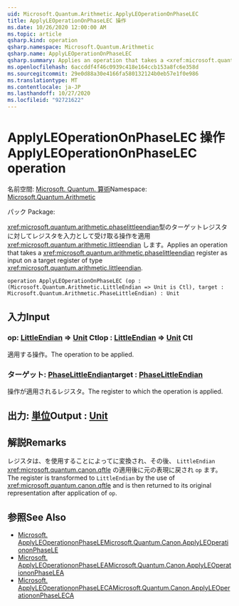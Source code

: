 ```yaml
---
uid: Microsoft.Quantum.Arithmetic.ApplyLEOperationOnPhaseLEC
title: ApplyLEOperationOnPhaseLEC 操作
ms.date: 10/26/2020 12:00:00 AM
ms.topic: article
qsharp.kind: operation
qsharp.namespace: Microsoft.Quantum.Arithmetic
qsharp.name: ApplyLEOperationOnPhaseLEC
qsharp.summary: Applies an operation that takes a <xref:microsoft.quantum.arithmetic.phaselittleendian> register as input on a target register of type <xref:microsoft.quantum.arithmetic.littleendian>.
ms.openlocfilehash: 6accddf4f46c0939c418e164ccb153a8fc6e358d
ms.sourcegitcommit: 29e0d88a30e4166fa580132124b0eb57e1f0e986
ms.translationtype: MT
ms.contentlocale: ja-JP
ms.lasthandoff: 10/27/2020
ms.locfileid: "92721622"
---
```

# <a name="applyleoperationonphaselec-operation"></a><span data-ttu-id="27bb7-102">ApplyLEOperationOnPhaseLEC 操作</span><span class="sxs-lookup"><span data-stu-id="27bb7-102">ApplyLEOperationOnPhaseLEC operation</span></span>

<span data-ttu-id="27bb7-103">名前空間: [Microsoft. Quantum. 算術](xref:Microsoft.Quantum.Arithmetic)</span><span class="sxs-lookup"><span data-stu-id="27bb7-103">Namespace: [Microsoft.Quantum.Arithmetic](xref:Microsoft.Quantum.Arithmetic)</span></span>

<span data-ttu-id="27bb7-104">パック [](https://nuget.org/packages/)</span><span class="sxs-lookup"><span data-stu-id="27bb7-104">Package: [](https://nuget.org/packages/)</span></span>


<span data-ttu-id="27bb7-105"><xref:microsoft.quantum.arithmetic.phaselittleendian>型のターゲットレジスタに対してレジスタを入力として受け取る操作を適用 <xref:microsoft.quantum.arithmetic.littleendian> します。</span><span class="sxs-lookup"><span data-stu-id="27bb7-105">Applies an operation that takes a <xref:microsoft.quantum.arithmetic.phaselittleendian> register as input on a target register of type <xref:microsoft.quantum.arithmetic.littleendian>.</span></span>

```qsharp
operation ApplyLEOperationOnPhaseLEC (op : (Microsoft.Quantum.Arithmetic.LittleEndian => Unit is Ctl), target : Microsoft.Quantum.Arithmetic.PhaseLittleEndian) : Unit
```


## <a name="input"></a><span data-ttu-id="27bb7-106">入力</span><span class="sxs-lookup"><span data-stu-id="27bb7-106">Input</span></span>

### <a name="op--littleendian--unit-ctl"></a><span data-ttu-id="27bb7-107">op: [LittleEndian](xref:Microsoft.Quantum.Arithmetic.LittleEndian) => [Unit](xref:microsoft.quantum.lang-ref.unit) Ctl</span><span class="sxs-lookup"><span data-stu-id="27bb7-107">op : [LittleEndian](xref:Microsoft.Quantum.Arithmetic.LittleEndian) => [Unit](xref:microsoft.quantum.lang-ref.unit) Ctl</span></span>

<span data-ttu-id="27bb7-108">適用する操作。</span><span class="sxs-lookup"><span data-stu-id="27bb7-108">The operation to be applied.</span></span>


### <a name="target--phaselittleendian"></a><span data-ttu-id="27bb7-109">ターゲット: [PhaseLittleEndian](xref:Microsoft.Quantum.Arithmetic.PhaseLittleEndian)</span><span class="sxs-lookup"><span data-stu-id="27bb7-109">target : [PhaseLittleEndian](xref:Microsoft.Quantum.Arithmetic.PhaseLittleEndian)</span></span>

<span data-ttu-id="27bb7-110">操作が適用されるレジスタ。</span><span class="sxs-lookup"><span data-stu-id="27bb7-110">The register to which the operation is applied.</span></span>



## <a name="output--unit"></a><span data-ttu-id="27bb7-111">出力: [単位](xref:microsoft.quantum.lang-ref.unit)</span><span class="sxs-lookup"><span data-stu-id="27bb7-111">Output : [Unit](xref:microsoft.quantum.lang-ref.unit)</span></span>



## <a name="remarks"></a><span data-ttu-id="27bb7-112">解説</span><span class="sxs-lookup"><span data-stu-id="27bb7-112">Remarks</span></span>

<span data-ttu-id="27bb7-113">レジスタは、を使用することによってに変換され、その後、 `LittleEndian` <xref:microsoft.quantum.canon.qftle> の適用後に元の表現に戻され `op` ます。</span><span class="sxs-lookup"><span data-stu-id="27bb7-113">The register is transformed to `LittleEndian` by the use of <xref:microsoft.quantum.canon.qftle> and is then returned to its original representation after application of `op`.</span></span>

## <a name="see-also"></a><span data-ttu-id="27bb7-114">参照</span><span class="sxs-lookup"><span data-stu-id="27bb7-114">See Also</span></span>

- [<span data-ttu-id="27bb7-115">Microsoft. ApplyLEOperationonPhaseLE</span><span class="sxs-lookup"><span data-stu-id="27bb7-115">Microsoft.Quantum.Canon.ApplyLEOperationonPhaseLE</span></span>](xref:Microsoft.Quantum.Canon.ApplyLEOperationonPhaseLE)
- [<span data-ttu-id="27bb7-116">Microsoft. ApplyLEOperationonPhaseLEA</span><span class="sxs-lookup"><span data-stu-id="27bb7-116">Microsoft.Quantum.Canon.ApplyLEOperationonPhaseLEA</span></span>](xref:Microsoft.Quantum.Canon.ApplyLEOperationonPhaseLEA)
- [<span data-ttu-id="27bb7-117">Microsoft. ApplyLEOperationonPhaseLECA</span><span class="sxs-lookup"><span data-stu-id="27bb7-117">Microsoft.Quantum.Canon.ApplyLEOperationonPhaseLECA</span></span>](xref:Microsoft.Quantum.Canon.ApplyLEOperationonPhaseLECA)